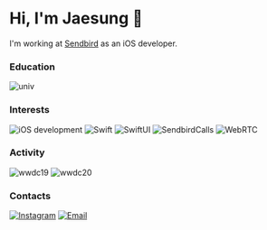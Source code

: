 # Hi, I'm Jaesung 👋

I'm working at [Sendbird](https://sendbird.com) as an iOS developer.

### Education
![univ](https://img.shields.io/badge/Konkuk_univ.-Electrical_Engineering_(current)-036b40?style=for-the-badge)

### Interests
![iOS development](https://img.shields.io/badge/iOS_Development-999999?style=for-the-badge&logo=apple&logoColor=white)
![Swift](https://img.shields.io/badge/Swift-fa7343?style=for-the-badge&logo=swift&logoColor=white)
![SwiftUI](https://img.shields.io/badge/Swiftui-blue?style=for-the-badge&logo=swift&logoColor=white)
![SendbirdCalls](https://img.shields.io/badge/Sendbird_calls-825eeb?style=for-the-badge)
![WebRTC](https://img.shields.io/badge/WebRTC-333333?style=for-the-badge&logo=webrtc&logoColor=white)

### Activity
![wwdc19](https://img.shields.io/badge/WWDC19-Scholarship_Winner-999999?style=for-the-badge&logo=apple&logoColor=white)
![wwdc20](https://img.shields.io/badge/WWDC20-Swift_Student_Challenge_Winner-999999?style=for-the-badge&logo=apple&logoColor=white)

### Contacts
[![Instagram](https://img.shields.io/badge/Instagram-e4405f?style=for-the-badge&logo=instagram&logoColor=white)](https://www.instagram.com/j_sung_0o0/)
[![Email](https://img.shields.io/badge/Email-168de2?style=for-the-badge&logo=mail.ru&logoColor=white)](mailto:chic0815@icloud.com)
